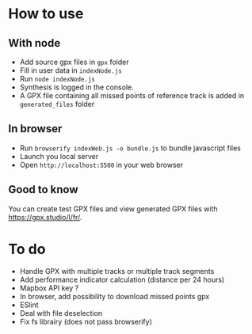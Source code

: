 # How to use
## With node
- Add source gpx files in `gpx` folder
- Fill in user data in `indexNode.js`
- Run `node indexNode.js`
- Synthesis is logged in the console.
- A GPX file containing all missed points of reference track is added in `generated_files` folder

## In browser
- Run `browserify indexWeb.js -o bundle.js` to bundle javascript files
- Launch you local server
- Open `http://localhost:5500` in your web browser

## Good to know
You can create test GPX files and view generated GPX files with https://gpx.studio/l/fr/.
# To do
- Handle GPX with multiple tracks or multiple track segments
- Add performance indicator calculation (distance per 24 hours)
- Mapbox API key ?
- In browser, add possibility to download missed points gpx
- ESlint
- Deal with file deselection
- Fix fs librairy (does not pass browserify)
